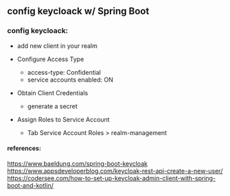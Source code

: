 
## config keycloack w/ Spring Boot



### config keycloack:



* add new client in your realm
* Configure Access Type
  * access-type: Confidential 
  * service accounts enabled: ON

* Obtain Client Credentials
  * generate a secret

* Assign Roles to Service Account
  * Tab Service Account Roles > realm-management

#### references:
https://www.baeldung.com/spring-boot-keycloak
https://www.appsdeveloperblog.com/keycloak-rest-api-create-a-new-user/
https://codersee.com/how-to-set-up-keycloak-admin-client-with-spring-boot-and-kotlin/
